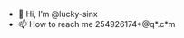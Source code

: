 - 👋 Hi, I’m @lucky-sinx
- 📫 How to reach me 254926174*@q*.c*m

<!---
lucky-sinx/lucky-sinx is a ✨ special ✨ repository because its `README.md` (this file) appears on your GitHub profile.
You can click the Preview link to take a look at your changes.
--->
